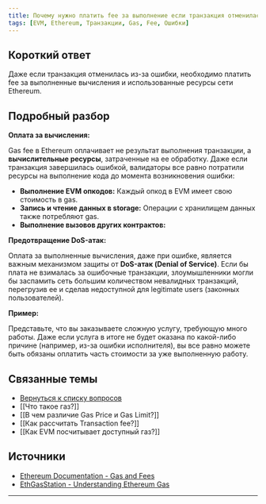 ```yaml
---
title: Почему нужно платить fee за выполнение если транзакция отменилась из-за ошибки?
tags: [EVM, Ethereum, Транзакции, Gas, Fee, Ошибки]
---
```

## Короткий ответ

Даже если транзакция отменилась из-за ошибки, необходимо платить fee за выполненные вычисления и использованные ресурсы сети Ethereum.

## Подробный разбор

**Оплата за вычисления:**

Gas fee в Ethereum оплачивает не результат выполнения транзакции, а **вычислительные ресурсы**, затраченные на ее обработку.  Даже если транзакция завершилась ошибкой, валидаторы все равно потратили ресурсы на выполнение кода до момента возникновения ошибки:

* **Выполнение EVM опкодов:** Каждый опкод в EVM имеет свою стоимость в gas.
* **Запись и чтение данных в storage:**  Операции с хранилищем данных также потребляют gas.
* **Выполнение вызовов других контрактов:**

**Предотвращение DoS-атак:**

Оплата за выполненные вычисления, даже при ошибке,  является важным механизмом защиты от **DoS-атак (Denial of Service)**.  Если бы плата не взималась за ошибочные транзакции, злоумышленники могли бы заспамить сеть большим количеством невалидных транзакций,  перегрузив ее и сделав недоступной для legitimate users (законных пользователей).

**Пример:**

Представьте, что вы заказываете сложную услугу, требующую много работы. Даже если услуга в итоге не будет оказана по какой-либо причине (например, из-за ошибки исполнителя), вы все равно можете быть обязаны оплатить часть стоимости за уже выполненную работу.

## Связанные темы

* [Вернуться к списку вопросов](4.%20Список%20вопросов.md)
* [[Что такое газ?]]
* [[В чем различие Gas Price и Gas Limit?]]
* [[Как рассчитать Transaction fee?]]
* [[Как EVM посчитывает доступный газ?]]

## Источники

* [Ethereum Documentation - Gas and Fees](https://ethereum.org/en/developers/docs/gas/)
* [EthGasStation - Understanding Ethereum Gas](https://ethgasstation.info/blog/ethereum-gas-eip-1559/)


---